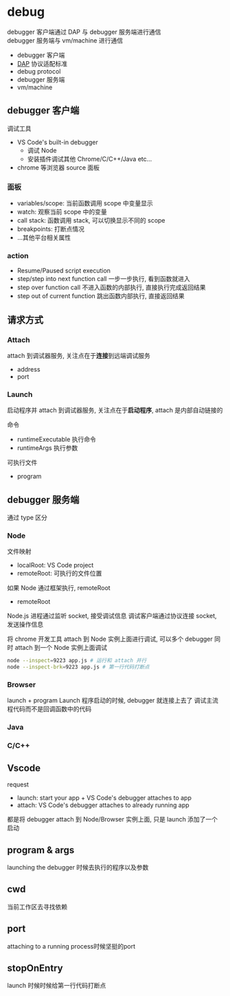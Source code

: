 # debug

debugger 客户端通过 DAP 与 debugger 服务端进行通信  
debugger 服务端与 vm/machine 进行通信

- debugger 客户端
- [DAP](https://microsoft.github.io/debug-adapter-protocol/) 协议适配标准
- debug protocol
- debugger 服务端
- vm/machine

## debugger 客户端

调试工具

- VS Code's built-in debugger
  - 调试 Node
  - 安装插件调试其他 Chrome/C/C++/Java etc...
- chrome 等浏览器 source 面板

### 面板

- variables/scope: 当前函数调用 scope 中变量显示
- watch: 观察当前 scope 中的变量
- call stack: 函数调用 stack, 可以切换显示不同的 scope
- breakpoints: 打断点情况
- ...其他平台相关属性

### action

- Resume/Paused script execution
- step/step into next function call 一步一步执行, 看到函数就进入
- step over function call 不进入函数的内部执行, 直接执行完成返回结果
- step out of current function 跳出函数内部执行, 直接返回结果

## 请求方式


### Attach

attach 到调试器服务, 关注点在于**连接**到远端调试服务

- address 
- port
### Launch

启动程序并 attach 到调试器服务, 关注点在于**启动程序**, attach 是内部自动链接的

命令

- runtimeExecutable 执行命令
- runtimeArgs 执行参数

可执行文件

- program

## debugger 服务端

通过 type 区分

### Node


文件映射

- localRoot: VS Code project 
- remoteRoot: 可执行的文件位置

如果 Node 通过框架执行, 
remoteRoot 
- remoteRoot

Node.js 进程通过监听 socket, 接受调试信息
调试客户端通过协议连接 socket, 发送操作信息


将 chrome 开发工具 attach 到 Node 实例上面进行调试, 可以多个 debugger 同时 attach 到一个 Node 实例上面调试

```bash
node --inspect=9223 app.js # 运行和 attach 并行
node --inspect-brk=9223 app.js # 第一行代码打断点
```

### Browser

launch + program
Launch 程序启动的时候, debugger 就连接上去了
调试主流程代码而不是回调函数中的代码

### Java


### C/C++

## Vscode

request

- launch: start your app + VS Code's debugger attaches to app
- attach: VS Code's debugger attaches to already running app

都是将 debugger attach 到 Node/Browser 实例上面, 只是 launch 添加了一个启动









## program & args

launching the debugger 时候去执行的程序以及参数

## cwd

当前工作区去寻找依赖

## port

attaching to a running process时候坚挺的port

## stopOnEntry

launch 时候时候给第一行代码打断点